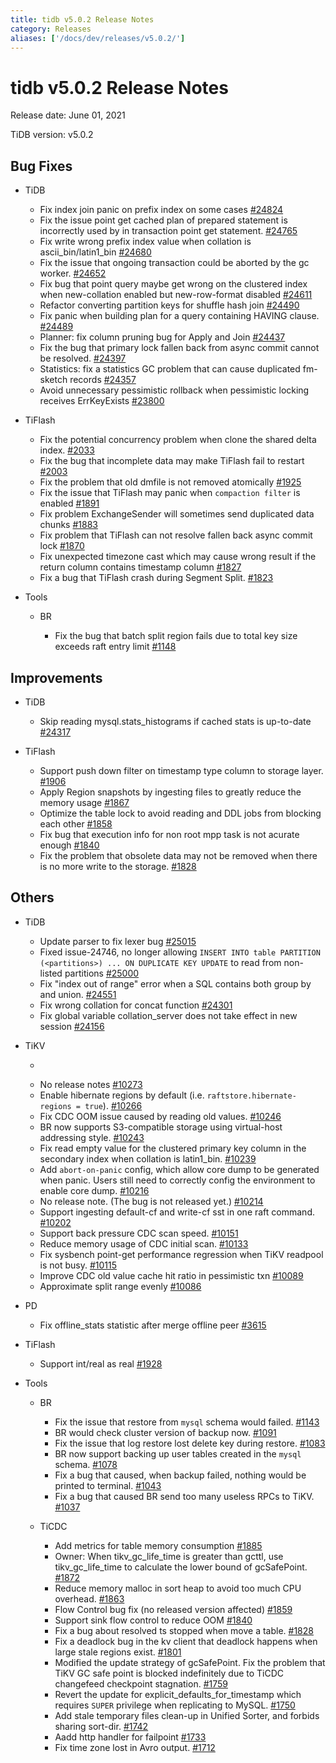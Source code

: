 ```yaml
---
title: tidb v5.0.2 Release Notes
category: Releases
aliases: ['/docs/dev/releases/v5.0.2/']
---
```


# tidb v5.0.2 Release Notes

Release date: June 01, 2021

TiDB version: v5.0.2

## Bug Fixes

+ TiDB

    - Fix index join panic on prefix index on some cases [#24824](https://github.com/pingcap/tidb/pull/24824)
    - Fix the issue point get cached plan of prepared statement is incorrectly used by in transaction point get statement. [#24765](https://github.com/pingcap/tidb/pull/24765)
    - Fix write wrong prefix index value when collation is ascii_bin/latin1_bin [#24680](https://github.com/pingcap/tidb/pull/24680)
    - Fix the issue that ongoing transaction could be aborted by the gc worker. [#24652](https://github.com/pingcap/tidb/pull/24652)
    - Fix bug that point query maybe get wrong on the clustered index when new-collation enabled but new-row-format disabled [#24611](https://github.com/pingcap/tidb/pull/24611)
    - Refactor converting partition keys for shuffle hash join [#24490](https://github.com/pingcap/tidb/pull/24490)
    - Fix panic when building plan for a query containing HAVING clause. [#24489](https://github.com/pingcap/tidb/pull/24489)
    - Planner: fix column pruning bug for Apply and Join [#24437](https://github.com/pingcap/tidb/pull/24437)
    - Fix the bug that primary lock fallen back from async commit cannot be resolved. [#24397](https://github.com/pingcap/tidb/pull/24397)
    - Statistics: fix a statistics GC problem that can cause duplicated fm-sketch records [#24357](https://github.com/pingcap/tidb/pull/24357)
    - Avoid unnecessary pessimistic rollback when pessimistic locking receives ErrKeyExists [#23800](https://github.com/pingcap/tidb/pull/23800)

+ TiFlash

    - Fix the potential concurrency problem when clone the shared delta index. [#2033](https://github.com/pingcap/tics/pull/2033)
    - Fix the bug that incomplete data may make TiFlash fail to restart [#2003](https://github.com/pingcap/tics/pull/2003)
    - Fix the problem that old dmfile is not removed atomically [#1925](https://github.com/pingcap/tics/pull/1925)
    - Fix the issue that TiFlash may panic when `compaction filter` is enabled [#1891](https://github.com/pingcap/tics/pull/1891)
    - Fix problem ExchangeSender will sometimes send duplicated data chunks [#1883](https://github.com/pingcap/tics/pull/1883)
    - Fix problem that TiFlash can not resolve fallen back async commit lock [#1870](https://github.com/pingcap/tics/pull/1870)
    - Fix unexpected timezone cast which may cause wrong result if the return column contains timestamp column [#1827](https://github.com/pingcap/tics/pull/1827)
    - Fix a bug that TiFlash crash during Segment Split. [#1823](https://github.com/pingcap/tics/pull/1823)

+ Tools

    - BR

        * Fix the bug that batch split region fails due to total key size exceeds raft entry limit [#1148](https://github.com/pingcap/br/pull/1148)

## Improvements

+ TiDB

    - Skip reading mysql.stats_histograms if cached stats is up-to-date [#24317](https://github.com/pingcap/tidb/pull/24317)

+ TiFlash

    - Support push down filter on timestamp type column to storage layer. [#1906](https://github.com/pingcap/tics/pull/1906)
    - Apply Region snapshots by ingesting files to greatly reduce the memory usage [#1867](https://github.com/pingcap/tics/pull/1867)
    - Optimize the table lock to avoid reading and DDL jobs from blocking each other [#1858](https://github.com/pingcap/tics/pull/1858)
    - Fix bug that execution info for non root mpp task is not acurate enough [#1840](https://github.com/pingcap/tics/pull/1840)
    - Fix the problem that obsolete data may not be removed when there is no more write to the storage. [#1828](https://github.com/pingcap/tics/pull/1828)

## Others

+ TiDB

    - Update parser to fix lexer bug [#25015](https://github.com/pingcap/tidb/pull/25015)
    - Fixed issue-24746, no longer allowing `INSERT INTO table PARTITION (<partitions>) ... ON DUPLICATE KEY UPDATE` to read from non-listed partitions [#25000](https://github.com/pingcap/tidb/pull/25000)
    - Fix "index out of range" error when a SQL contains both group by and union. [#24551](https://github.com/pingcap/tidb/pull/24551)
    - Fix wrong collation for concat function [#24301](https://github.com/pingcap/tidb/pull/24301)
    - Fix global variable collation_server does not take effect in new session [#24156](https://github.com/pingcap/tidb/pull/24156)

+ TiKV

    - ```release-note [#10278](https://github.com/tikv/tikv/pull/10278)
    - No release notes [#10273](https://github.com/tikv/tikv/pull/10273)
    - Enable hibernate regions by default (i.e. `raftstore.hibernate-regions = true`). [#10266](https://github.com/tikv/tikv/pull/10266)
    - Fix CDC OOM issue caused by reading old values. [#10246](https://github.com/tikv/tikv/pull/10246)
    - BR now supports S3-compatible storage using virtual-host addressing style. [#10243](https://github.com/tikv/tikv/pull/10243)
    - Fix read empty value for the clustered primary key column in the secondary index when collation is latin1_bin. [#10239](https://github.com/tikv/tikv/pull/10239)
    - Add `abort-on-panic` config, which allow core dump to be generated when panic. Users still need to correctly config the environment to enable core dump. [#10216](https://github.com/tikv/tikv/pull/10216)
    - No release note. (The bug is not released yet.) [#10214](https://github.com/tikv/tikv/pull/10214)
    - Support ingesting default-cf and write-cf sst in one raft command. [#10202](https://github.com/tikv/tikv/pull/10202)
    - Support back pressure CDC scan speed. [#10151](https://github.com/tikv/tikv/pull/10151)
    - Reduce memory usage of CDC initial scan. [#10133](https://github.com/tikv/tikv/pull/10133)
    - Fix sysbench point-get performance regression when TiKV readpool is not busy. [#10115](https://github.com/tikv/tikv/pull/10115)
    - Improve CDC old value cache hit ratio in pessimistic txn [#10089](https://github.com/tikv/tikv/pull/10089)
    - Approximate split range evenly [#10086](https://github.com/tikv/tikv/pull/10086)

+ PD

    - Fix offline_stats statistic after merge offline peer [#3615](https://github.com/pingcap/pd/pull/3615)

+ TiFlash

    - Support int/real as real [#1928](https://github.com/pingcap/tics/pull/1928)

+ Tools

    - BR

        * Fix the issue that restore from `mysql` schema would failed. [#1143](https://github.com/pingcap/br/pull/1143)
        * BR would check cluster version of backup now. [#1091](https://github.com/pingcap/br/pull/1091)
        * Fix the issue that log restore lost delete key during restore. [#1083](https://github.com/pingcap/br/pull/1083)
        * BR now support backing up user tables created in the `mysql` schema. [#1078](https://github.com/pingcap/br/pull/1078)
        * Fix a bug that caused, when backup failed, nothing would be printed to terminal. [#1043](https://github.com/pingcap/br/pull/1043)
        * Fix a bug that caused BR send too many useless RPCs to TiKV. [#1037](https://github.com/pingcap/br/pull/1037)

    - TiCDC

        * Add metrics for table memory consumption [#1885](https://github.com/pingcap/ticdc/pull/1885)
        * Owner:  When tikv_gc_life_time is greater than gcttl, use tikv_gc_life_time to calculate the lower bound of gcSafePoint. [#1872](https://github.com/pingcap/ticdc/pull/1872)
        * Reduce memory malloc in sort heap to avoid too much CPU overhead. [#1863](https://github.com/pingcap/ticdc/pull/1863)
        * Flow Control bug fix (no released version affected) [#1859](https://github.com/pingcap/ticdc/pull/1859)
        * Support sink flow control to reduce OOM [#1840](https://github.com/pingcap/ticdc/pull/1840)
        * Fix a bug about resolved ts stopped when move a table. [#1828](https://github.com/pingcap/ticdc/pull/1828)
        * Fix a deadlock bug in the kv client that deadlock happens when large stale regions exist. [#1801](https://github.com/pingcap/ticdc/pull/1801)
        * Modified the update strategy of gcSafePoint.  Fix the problem that TiKV GC safe point is blocked indefinitely due to TiCDC changefeed checkpoint stagnation. [#1759](https://github.com/pingcap/ticdc/pull/1759)
        * Revert the update for explicit_defaults_for_timestamp which requires `SUPER` privilege when replicating to MySQL. [#1750](https://github.com/pingcap/ticdc/pull/1750)
        * Add stale temporary files clean-up in Unified Sorter, and forbids sharing sort-dir. [#1742](https://github.com/pingcap/ticdc/pull/1742)
        * Aadd http handler for failpoint [#1733](https://github.com/pingcap/ticdc/pull/1733)
        * Fix time zone lost in Avro output. [#1712](https://github.com/pingcap/ticdc/pull/1712)
